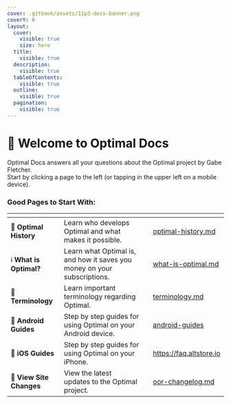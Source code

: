 ```yaml
---
cover: .gitbook/assets/11p3-docs-banner.png
coverY: 0
layout:
  cover:
    visible: true
    size: hero
  title:
    visible: true
  description:
    visible: true
  tableOfContents:
    visible: true
  outline:
    visible: true
  pagination:
    visible: true
---
```


# 👋 Welcome to Optimal Docs

Optimal Docs answers all your questions about the Optimal project by Gabe Fletcher.\
Start by clicking a page to the left (or tapping in the upper left on a mobile device).

### Good Pages to Start With:

<table data-view="cards"><thead><tr><th></th><th></th><th data-hidden></th><th data-hidden data-card-target data-type="content-ref"></th></tr></thead><tbody><tr><td><span data-gb-custom-inline data-tag="emoji" data-code="1f4d6">📖</span> <strong>Optimal History</strong> </td><td>Learn who develops Optimal and what makes it possible.</td><td></td><td><a href="optimal-history.md">optimal-history.md</a></td></tr><tr><td><span data-gb-custom-inline data-tag="emoji" data-code="2139">ℹ</span> <strong>What is Optimal?</strong></td><td>Learn what Optimal is, and how it saves you money on your subscriptions.</td><td></td><td><a href="what-is-optimal.md">what-is-optimal.md</a></td></tr><tr><td><span data-gb-custom-inline data-tag="emoji" data-code="1f4c3">📃</span> <strong>Terminology</strong></td><td>Learn important terminology regarding Optimal.</td><td></td><td><a href="guides/terminology.md">terminology.md</a></td></tr><tr><td><span data-gb-custom-inline data-tag="emoji" data-code="1f916">🤖</span> <strong>Android Guides</strong></td><td>Step by step guides for using Optimal on your Android device.</td><td></td><td><a href="guides/android-guides/">android-guides</a></td></tr><tr><td><span data-gb-custom-inline data-tag="emoji" data-code="1f34f">🍏</span> <strong>iOS Guides</strong></td><td>Step by step guides for using Optimal on your iPhone.</td><td></td><td><a href="https://faq.altstore.io">https://faq.altstore.io</a></td></tr><tr><td><span data-gb-custom-inline data-tag="emoji" data-code="1f4d7">📗</span> <strong>View Site Changes</strong></td><td>View the latest updates to the Optimal project.</td><td></td><td><a href="documentation/optimal-on-readymag/oor-changelog.md">oor-changelog.md</a></td></tr></tbody></table>
